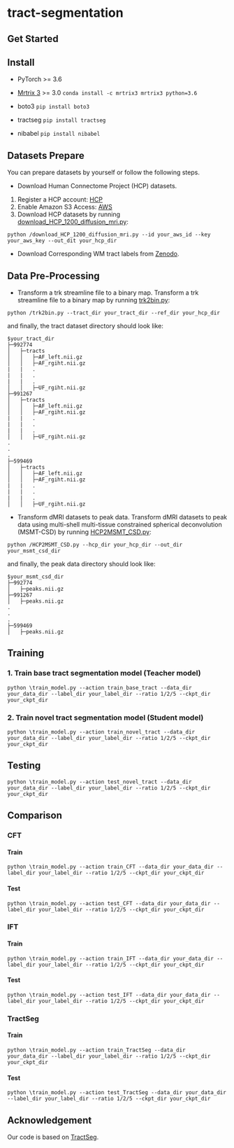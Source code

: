 # tract-segmentation
## Get Started


## Install
* PyTorch >= 3.6
* [Mrtrix 3](https://mrtrix.readthedocs.io/en/latest/installation/build_from_source.html) >= 3.0
``conda install -c mrtrix3 mrtrix3 python=3.6``

* boto3
``pip install boto3``

* tractseg
``pip install tractseg``

* nibabel
``pip install nibabel``
## Datasets Prepare
You can prepare datasets by yourself or follow the following steps.
* Download Human Connectome Project (HCP) datasets.
1. Register a HCP account: [HCP](https://db.humanconnectome.org/)
2. Enable Amazon S3 Access: [AWS](https://wiki.humanconnectome.org/display/PublicData/How+To+Connect+to+Connectome+Data+via+AWS)
3. Download HCP datasets by running [download_HCP_1200_diffusion_mri.py](/download_HCP_1200_dMRI.py):

``python /download_HCP_1200_diffusion_mri.py --id your_aws_id --key your_aws_key --out_dit your_hcp_dir``
* Download Corresponding WM tract labels from [Zenodo](https://zenodo.org/record/1477956#.ZBQ5wHZByNc).
## Data Pre-Processing
* Transform a trk streamline file to a binary map.
Transform a trk streamline file to a binary map by running [trk2bin.py](/trk2bin.py):

``python /trk2bin.py --tract_dir your_tract_dir --ref_dir your_hcp_dir``

and finally, the tract dataset directory should look like:

    $your_tract_dir
    ├─992774
    │   ├─tracts
    │   │   ├─AF_left.nii.gz
    │   │   ├─AF_rgiht.nii.gz
    |   |   .
    |   |   .
    |   |   .
    │   │   ├─UF_rgiht.nii.gz
    ├─991267
    │   ├─tracts
    │   │   ├─AF_left.nii.gz
    │   │   ├─AF_rgiht.nii.gz
    |   |   .
    |   |   .
    |   |   .
    │   │   ├─UF_rgiht.nii.gz
    .
    .
    .
    ├─599469
    │   ├─tracts
    │   │   ├─AF_left.nii.gz
    │   │   ├─AF_rgiht.nii.gz
    |   |   .
    |   |   .
    |   |   .
    │   │   ├─UF_rgiht.nii.gz
  

* Transform dMRI datasets to peak data.
Transform dMRI datasets to peak data using multi-shell multi-tissue constrained spherical deconvolution (MSMT-CSD) by running [HCP2MSMT_CSD.py](/HCP2MSMT_CSD.py):

``python /HCP2MSMT_CSD.py --hcp_dir your_hcp_dir --out_dir your_msmt_csd_dir``

and finally, the peak data directory should look like:

    $your_msmt_csd_dir
    ├─992774
    │   ├─peaks.nii.gz
    ├─991267
    │   ├─peaks.nii.gz
    .
    .
    .
    ├─599469
    │   ├─peaks.nii.gz
## Training
### 1. Train base tract segmentation model (Teacher model)
``python \train_model.py --action train_base_tract --data_dir your_data_dir --label_dir your_label_dir --ratio 1/2/5 --ckpt_dir your_ckpt_dir``
### 2. Train novel tract segmentation model (Student model)
``python \train_model.py --action train_novel_tract --data_dir your_data_dir --label_dir your_label_dir --ratio 1/2/5 --ckpt_dir your_ckpt_dir``
## Testing
``python \train_model.py --action test_novel_tract --data_dir your_data_dir --label_dir your_label_dir --ratio 1/2/5 --ckpt_dir your_ckpt_dir``

## Comparison
### CFT
#### Train
``python \train_model.py --action train_CFT --data_dir your_data_dir --label_dir your_label_dir --ratio 1/2/5 --ckpt_dir your_ckpt_dir``
#### Test
``python \train_model.py --action test_CFT --data_dir your_data_dir --label_dir your_label_dir --ratio 1/2/5 --ckpt_dir your_ckpt_dir``

### IFT
#### Train
``python \train_model.py --action train_IFT --data_dir your_data_dir --label_dir your_label_dir --ratio 1/2/5 --ckpt_dir your_ckpt_dir``
#### Test
``python \train_model.py --action test_IFT --data_dir your_data_dir --label_dir your_label_dir --ratio 1/2/5 --ckpt_dir your_ckpt_dir``


### TractSeg
#### Train
``python \train_model.py --action train_TractSeg --data_dir your_data_dir --label_dir your_label_dir --ratio 1/2/5 --ckpt_dir your_ckpt_dir``
#### Test
``python \train_model.py --action test_TractSeg --data_dir your_data_dir --label_dir your_label_dir --ratio 1/2/5 --ckpt_dir your_ckpt_dir``

## Acknowledgement
Our code is based on [TractSeg](https://github.com/MIC-DKFZ/TractSeg).
